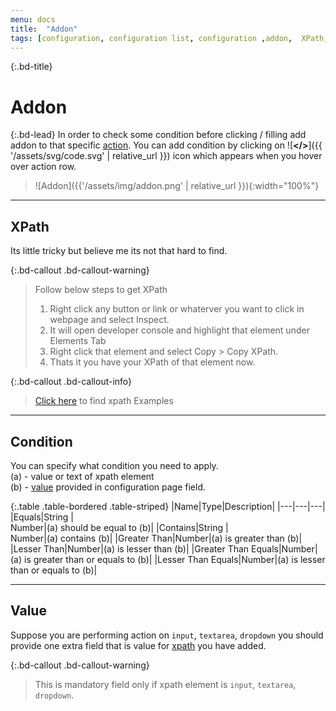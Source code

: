 ```yaml
---
menu: docs
title:  "Addon"
tags: [configuration, configuration list, configuration ,addon,  XPath, Value, condition,check]
---
```


{:.bd-title}
# Addon

{:.bd-lead}
In order to check some condition before clicking / filling add addon to that specific [action](action). You can add condition by clicking on ![**</>**]({{ '/assets/svg/code.svg' | relative_url }}) icon which appears when you hover over action row.

> ![Addon]({{'/assets/img/addon.png' | relative_url }}){:width="100%"}

---
## XPath
Its little tricky but believe me its not that hard to find.

{:.bd-callout .bd-callout-warning}
> Follow below steps to get XPath
> 1. Right click any button or link or whaterver you want to click in webpage and select Inspect.
> 2. It will open developer console and highlight that element under Elements Tab
> 3. Right click that element and select Copy > Copy XPath.
> 4. Thats it you have your XPath of that element now.

{:.bd-callout .bd-callout-info}
> [Click here](xpath#examples) to find xpath Examples

---
## Condition
You can specify what condition you need to apply.<br/>
(a) - value or text of xpath element<br/>
(b) - [value](#value) provided in configuration page field.

{:.table .table-bordered .table-striped}
|Name|Type|Description|
|---|---|---|
|Equals|String \|<br/>Number|(a) should be equal to (b)|
|Contains|String \|<br/>Number|(a) contains (b)|
|Greater Than|Number|(a) is greater than (b)|
|Lesser Than|Number|(a) is lesser than (b)|
|Greater Than Equals|Number|(a) is greater than or equals to (b)|
|Lesser Than Equals|Number|(a) is lesser than or equals to (b)|
  
---
## Value

Suppose you are performing action on `input`, `textarea`, `dropdown` you should provide one extra field that is value for [xpath](xpath) you have added.

{:.bd-callout .bd-callout-warning}
> This is mandatory field only if xpath element is `input`, `textarea`, `dropdown`.
